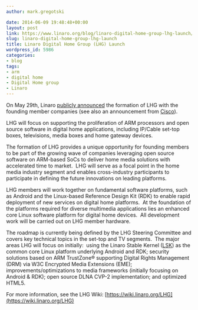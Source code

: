 ```yaml
---
author: mark.gregotski

date: 2014-06-09 19:48:48+00:00
layout: post
link: https://www.linaro.org/blog/linaro-digital-home-group-lhg-launch/
slug: linaro-digital-home-group-lhg-launch
title: Linaro Digital Home Group (LHG) Launch
wordpress_id: 5986
categories:
- blog
tags:
- arm
- digital home
- Digital Home group
- Linaro
---
```


On May 29th, Linaro [publicly announced](http://www.linaro.org/news/leaders-digital-home-solutions-collaborate-linaro-arm-linux-platforms/) the formation of LHG with the founding member companies (see also an announcement from [Cisco](http://blogs.cisco.com/sp/why-were-joining-the-linaro-digital-home-group/)).

LHG will focus on supporting the proliferation of ARM processors and open source software in digital home applications, including IP/Cable set-top boxes, televisions, media boxes and home gateway devices.

The formation of LHG provides a unique opportunity for founding members to be part of the growing wave of companies leveraging open source software on ARM-based SoCs to deliver home media solutions with accelerated time to market.  LHG will serve as a focal point in the home media industry segment and enables cross-industry participants to participate in defining the future innovations on leading platforms.

LHG members will work together on fundamental software platforms, such as Android and the Linux-based Reference Design Kit (RDK) to enable rapid deployment of new services on digital home platforms.  At the foundation of the platforms required for diverse multimedia applications lies an enhanced core Linux software platform for digital home devices.  All development work will be carried out on LHG member hardware.

The roadmap is currently being defined by the LHG Steering Committee and covers key technical topics in the set-top and TV segments.  The major areas LHG will focus on initially:  using the Linaro Stable Kernel ([LSK](https://wiki.linaro.org/LSK)) as the common core Linux platform underlying Android and RDK; security solutions based on ARM TrustZone® supporting Digital Rights Management (DRM) via W3C Encrypted Media Extensions (EME); improvements/optimizations to media frameworks (initially focusing on Android & RDK); open source DLNA CVP-2 implementation; and optimized HTML5.

For more information, see the LHG Wiki: [https://wiki.linaro.org/LHG](https://wiki.linaro.org/LHG)


